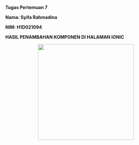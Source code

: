**Tugas Pertemuan 7**

**Nama: Syifa Rahmadina**

**NIM: H1D021094**


**HASIL PENAMBAHAN KOMPONEN DI HALAMAN IONIC**

<p align="center">
  <img src="![Screenshot (4151)](https://github.com/user-attachments/assets/6468fdc6-c5bd-4357-9110-daaa5e2a97da)" width="300"/>
</p>
